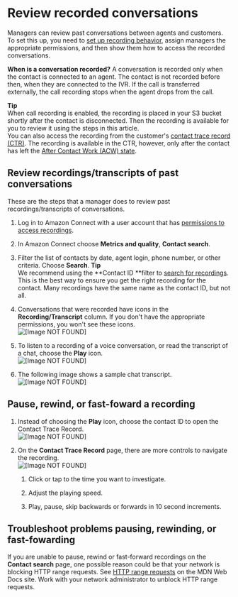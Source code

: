 # Review recorded conversations<a name="review-recorded-conversations"></a>

Managers can review past conversations between agents and customers\. To set this up, you need to [set up recording behavior](set-up-recordings.md), assign managers the appropriate permissions, and then show them how to access the recorded conversations\. 

**When is a conversation recorded?** A conversation is recorded only when the contact is connected to an agent\. The contact is not recorded before then, when they are connected to the IVR\. If the call is transferred externally, the call recording stops when the agent drops from the call\.

**Tip**  
When call recording is enabled, the recording is placed in your S3 bucket shortly after the contact is disconnected\. Then the recording is available for you to review it using the steps in this article\.   
You can also access the recording from the customer's [contact trace record \(CTR\)](sample-ctr.md)\. The recording is available in the CTR, however, only after the contact has left the [After Contact Work \(ACW\) state](metrics-agent-status.md#agent-status-acw)\.

## Review recordings/transcripts of past conversations<a name="review-recordings-and-transcripts"></a>

These are the steps that a manager does to review past recordings/transcripts of conversations\.

1. Log in to Amazon Connect with a user account that has [permissions to access recordings](assign-permssions-to-review-recordings.md)\.

1. In Amazon Connect choose **Metrics and quality**, **Contact search**\. 

1. Filter the list of contacts by date, agent login, phone number, or other criteria\. Choose **Search**\.
**Tip**  
We recommend using the **Contact ID **filter to [search for recordings](search-recordings.md)\. This is the best way to ensure you get the right recording for the contact\. Many recordings have the same name as the contact ID, but not all\. 

1. Conversations that were recorded have icons in the **Recording/Transcript** column\. If you don't have the appropriate permissions, you won't see these icons\.  
![\[Image NOT FOUND\]](http://docs.aws.amazon.com/connect/latest/adminguide/images/recording-icons.png)

1. To listen to a recording of a voice conversation, or read the transcript of a chat, choose the **Play** icon\.  
![\[Image NOT FOUND\]](http://docs.aws.amazon.com/connect/latest/adminguide/images/play-recordings.png)

1. The following image shows a sample chat transcript\.  
![\[Image NOT FOUND\]](http://docs.aws.amazon.com/connect/latest/adminguide/images/sample-chat-transcript.png)

## Pause, rewind, or fast\-foward a recording<a name="pause-rewind-fastforward-recording"></a>

1. Instead of choosing the **Play** icon, choose the contact ID to open the Contact Trace Record\.  
![\[Image NOT FOUND\]](http://docs.aws.amazon.com/connect/latest/adminguide/images/recordings-contactid.png)

1. On the **Contact Trace Record** page, there are more controls to navigate the recording\.  
![\[Image NOT FOUND\]](http://docs.aws.amazon.com/connect/latest/adminguide/images/recording-pause-rewind-fastforward.png)

   1. Click or tap to the time you want to investigate\.

   1. Adjust the playing speed\.

   1. Play, pause, skip backwards or forwards in 10 second increments\.

## Troubleshoot problems pausing, rewinding, or fast\-fowarding<a name="problems-pause-rewind-fastforward-recording"></a>

If you are unable to pause, rewind or fast\-forward recordings on the **Contact search** page, one possible reason could be that your network is blocking HTTP range requests\. See [HTTP range requests]( https://developer.mozilla.org/en-US/docs/Web/HTTP/Range_requests) on the MDN Web Docs site\. Work with your network administrator to unblock HTTP range requests\.
